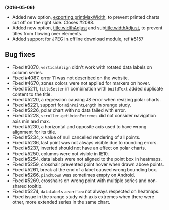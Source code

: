 **(2016-05-06)**
        
- Added new option, [exporting.printMaxWidth](http://api.highcharts.com/highcharts#exporting.printMaxWidth), to prevent printed charts cut off on the right side. Closes #2088.
- Added new option, [title.widthAdjust](http://api.highcharts.com/highcharts#title.widthAdjust) and sub[title.widthAdjust](http://api.highcharts.com/highcharts#title.widthAdjust), to prevent titles from flowing over elements.
- Added support for JPEG in offline download module, ref #5157

## Bug fixes 
- Fixed #3070, `verticalAlign` didn't work with rotated data labels on column series.
- Fixed #4087, error 11 was not described on the website.
- Fixed #4670, zones colors were not applied for markers on hover.
- Fixed #5211, `titleSetter` in combination with `buildText` added duplicate content to the title.
- Fixed #5220, a regression causing JS error when resizing polar charts.
- Fixed #5221, support for `minPointLength` in xrange study.
- Fixed #5226, polar chart with no data failed with error.
- Fixed #5228, `scroller.getUnionExtremes` did not consider navigation axis min and max.
- Fixed #5230, a horizontal and opposite axis used to have wrong alignment for its title.
- Fixed #5234, x value of null cancelled rendering of all points.
- Fixed #5236, last point was not always visible due to rounding errors.
- Fixed #5237, inverted should not have an effect on polar charts.
- Fixed #5250, columns were not visible in IE10.
- Fixed #5254, data labels were not aligned to the point box in heatmaps.
- Fixed #5259, crosshair prevented point hover when drawn above points.
- Fixed #5261, break at the end of a label caused wrong bounding box.
- Fixed #5266, `pinchDown` was sometimes empty on Android.
- Fixed #5269, crosshairs on wrong point with multiple series and non-shared tooltip.
- Fixed #5274, `dataLabels.overflow` not always respected on heatmaps.
- Fixed issue in the xrange study with axis extremes when there were other, more extended series in the same chart.